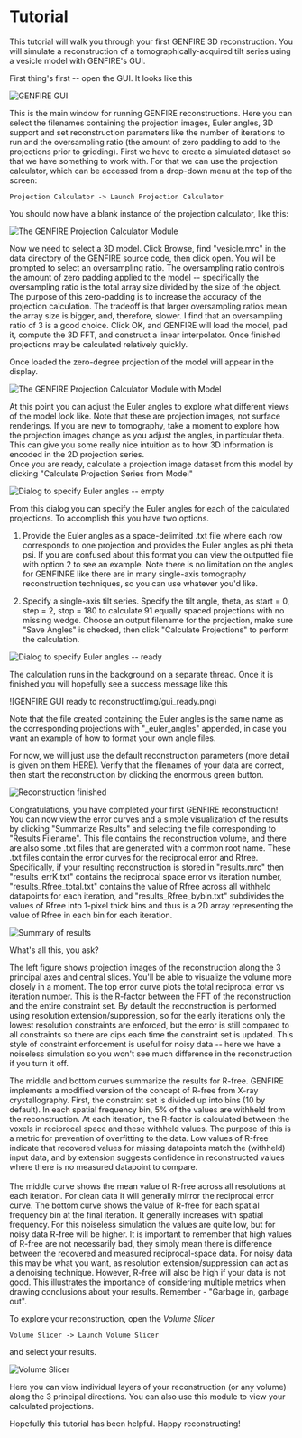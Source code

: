 # Tutorial

This tutorial will walk you through your first GENFIRE 3D reconstruction. You will 
simulate a reconstruction of a tomographically-acquired tilt series using a vesicle model 
with GENFIRE's GUI.

First thing's first -- open the GUI. It looks like this

![GENFIRE GUI](img/gui.png)

This is the main window for running GENFIRE reconstructions. Here you can select the filenames
containing the projection images, Euler angles, 3D support and set reconstruction parameters
like the number of iterations to run and the oversampling ratio (the amount of zero padding to add
to the projections prior to gridding). First we have to create a simulated dataset so that we have
something to work with. For that we can use the projection calculator, which can be accessed from a drop-down menu at the top of the screen:

	Projection Calculator -> Launch Projection Calculator

You should now have a blank instance of the projection calculator, like this:

![The GENFIRE Projection Calculator Module](img/ProjectionCalculator_blank.png)

Now we need to select a 3D model. Click Browse, find "vesicle.mrc" in the data
directory of the GENFIRE source code, then click open. You will be prompted to select
an oversampling ratio. The oversampling ratio controls the amount of zero padding applied 
to the model -- specifically the oversampling ratio is the total array size divided
by the size of the object. The purpose of this zero-padding is to increase the accuracy
of the projection calculation. The tradeoff is that larger oversampling ratios mean the
array size is bigger, and, therefore, slower. I find that an oversampling ratio of 3
is a good choice. Click OK, and GENFIRE will load the model, pad it,
compute the 3D FFT, and construct a linear interpolator. Once finished projections 
may be calculated relatively quickly.

Once loaded the zero-degree projection of the model will appear in the display.

![The GENFIRE Projection Calculator Module with Model](img/ProjectionCalculator_modelLoaded.png)

At this point you can adjust the Euler angles to explore what different views of the
model look like. Note that these are projection images, not surface renderings. If you 
are new to tomography, take a moment to explore how the projection images change as you
adjust the angles, in particular theta. This can give you some really nice intuition as 
to how 3D information is encoded in the 2D projection series.<br>
Once you are ready, calculate a projection image dataset from this model by clicking "Calculate Projection
Series from Model"

![Dialog to specify Euler angles -- empty](img/CalculateProjection_dialog_empty.png)

From this dialog you can specify the Euler angles for each of the calculated projections. 
To accomplish this you have two options.

1. Provide the Euler angles as a space-delimited .txt file where each 
row corresponds to one projection and provides the Euler angles as phi theta psi.
If you are confused about this format you can view the outputted file with option 2 to see an example.
Note there is no limitation on the angles for GENFINRE like there are in many single-axis tomography
reconstruction techniques, so you can use whatever you'd like.

2. Specify a single-axis tilt series. Specify the tilt angle, theta, 
as start = 0, step = 2, stop = 180 to calculate 91 equally spaced projections with no missing wedge.
Choose an output filename for the projection, make sure "Save Angles" is checked, 
then click "Calculate Projections" to perform the calculation. 


![Dialog to specify Euler angles -- ready](img/CalculateProjection_dialog_ready.png)

The calculation runs in the background on a separate thread. Once it is finished you will hopefully see
a success message like this

![GENFIRE GUI ready to reconstruct(img/gui_ready.png)

Note that the file created containing the Euler angles is the same name as the corresponding
projections with "_euler_angles" appended, in case you want an example of how to format
your own angle files.

For now, we will just use the default reconstruction parameters (more detail is given on them HERE).
Verify that the filenames of your data are correct, then start the reconstruction
by clicking the enormous green button.

![Reconstruction finished](img/gui_finished.png)

Congratulations, you have completed your first GENFIRE reconstruction! You can now view 
the error curves and a simple visualization of the results by clicking "Summarize Results"
and selecting the file corresponding to "Results Filename". This file contains the reconstruction volume, and there are also some .txt files that are generated with a common root name. These .txt files contain the error curves for the reciprocal error and Rfree. Specifically, if your resulting reconstruction is stored in "results.mrc" then "results_errK.txt" contains the reciprocal space error vs iteration number, "results_Rfree_total.txt" contains the value of Rfree across all withheld datapoints for each iteration, and "results_Rfree_bybin.txt" subdivides the values of Rfree into 1-pixel thick bins and thus is a 2D array representing the value of Rfree in each bin for each iteration.

![Summary of results](img/summarize_results.png)

What's all this, you ask?


The left figure shows projection images of the reconstruction along the 3 principal 
axes and central slices. You'll be able to visualize the volume more closely in a moment.
The top error curve plots the total reciprocal error vs iteration number. This is the R-factor
between the FFT of the reconstruction and the entire constraint set. By default the reconstruction
is performed using resolution extension/suppression, so for the early iterations only the lowest
resolution constraints are enforced, but the error is still compared to all constraints so there 
are dips each time the constraint set is updated. This style of constraint enforcement is useful 
for noisy data -- here we have a noiseless simulation so you won't see much difference in the 
reconstruction if you turn it off.


The middle and bottom curves summarize the results for R-free. GENFIRE implements a modified version 
of the concept of R-free from X-ray crystallography. First, the constraint set is divided up into
bins (10 by default). In each spatial frequency bin, 5% of the values are withheld from the reconstruction.
At each iteration, the R-factor is calculated between the voxels in reciprocal space and these withheld values.
The purpose of this is a metric for prevention of overfitting to the data. Low values of R-free indicate
that recovered values for missing datapoints match the (withheld) input data, and by extension 
suggests confidence in reconstructed values where there is no measured datapoint to compare.<br><br>
The middle curve shows the mean value of R-free across all resolutions at each iteration. For clean
data it will generally mirror the reciprocal error curve. The bottom curve shows the value of R-free for
each spatial frequency bin at the final iteration. It generally increases with spatial frequency. For this
noiseless simulation the values are quite low, but for noisy data R-free will be higher. It is important
to remember that high values of R-free are not necessarily bad, they simply mean there is difference between
the recovered and measured reciprocal-space data. For noisy data this may be what you want, as resolution
extension/suppression can act as a denoising technique. However, R-free will also be high if your data
is not good. This illustrates the importance of considering multiple metrics when drawing conclusions about 
your results. Remember - "Garbage in, garbage out".

To explore your reconstruction, open the *Volume Slicer*

	Volume Slicer -> Launch Volume Slicer

and select your results.

![Volume Slicer](img/volume_slicer.png)

Here you can view individual layers of your reconstruction (or any volume) along the 3 principal directions.
You can also use this module to view your calculated projections.

Hopefully this tutorial has been helpful. Happy reconstructing!
